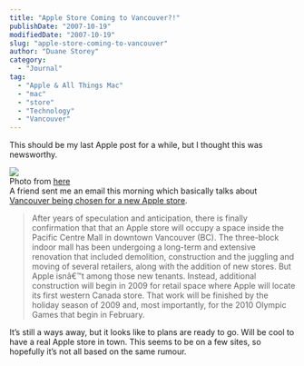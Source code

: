 ```yaml
---
title: "Apple Store Coming to Vancouver?!"
publishDate: "2007-10-19"
modifiedDate: "2007-10-19"
slug: "apple-store-coming-to-vancouver"
author: "Duane Storey"
category:
  - "Journal"
tag:
  - "Apple & All Things Mac"
  - "mac"
  - "store"
  - "Technology"
  - "Vancouver"
---
```


This should be my last Apple post for a while, but I thought this was newsworthy.

  
![](http://www.mathieuthouvenin.com/blog/wp-content/uploads/AppleStoreNY5thAve.png)  
Photo from [here](http://www.mathieuthouvenin.com/blog/2006/05/21/apple-store-new-york-5th-avenue/)  
A friend sent me an email this morning which basically talks about [Vancouver being chosen for a new Apple store](http://www.appleinsider.com/articles/07/10/19/apple_retail_update_200th_store_more_to_follow.html).

> After years of speculation and anticipation, there is finally confirmation that that an Apple store will occupy a space inside the Pacific Centre Mall in downtown Vancouver (BC). The three-block indoor mall has been undergoing a long-term and extensive renovation that included demolition, construction and the juggling and moving of several retailers, along with the addition of new stores. But Apple isnâ€™t among those new tenants. Instead, additional construction will begin in 2009 for retail space where Apple will locate its first western Canada store. That work will be finished by the holiday season of 2009 and, most importantly, for the 2010 Olympic Games that begin in February.

It’s still a ways away, but it looks like to plans are ready to go. Will be cool to have a real Apple store in town. This seems to be on a few sites, so hopefully it’s not all based on the same rumour.